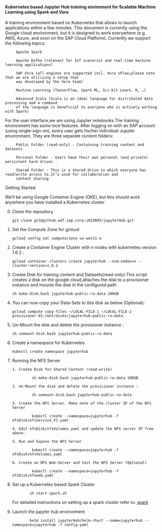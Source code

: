 #### Kubernetes based Jupyter Hub training enviroment for Scalable Machine Learning using Spark and Vora

A training environment based on Kubernetes that allows to launch applications within a few minutes. This document is currently
using the Google cloud environment, but it is designed to work everywhere (e.g. AWS, Azure, and soon on the SAP Cloud Platform).
Currently we support the  following topics:

         Apache Spark
         
         Apache Kafka (relevant for IoT scenarios and real-time machine learning applications)
         
         SAP Vora (all engines are supported incl. Vora vFlow;please note that we are utilizing a setup that
         was developed by the Vora team)
        
         Machine Learning (TensorFlow, Spark ML, Sci-Kit Learn, R, …)
         
         Advanced Scala (Scala is an ideal language for distributed data processing and a command
         of the language is beneficial to everyone who is actively working with Spark)
          
For the user interface,we are using Jupyter notebooks.The training environment has some nice features. After logging on with
an SAP account (using single-sign-on), every user gets his/her individual Jupyter environment.
They are  three separate content folders:
 
         Public Folder (read-only) - Containing training content and datasets
         
         Personal Folder - Users have their own personal (and private) persistent hard drives .
         
         Shared Folder - This is a shared drive to which everyone has read/write access to.It’s used for collaboration and 
         content sharing
         
Getting Started

 We’ll be using Google Container Engine (GKE), but this should work anywhere you have installed a Kubernetes cluster
 
  0. Clone the repository 
  
         git clone git@github.wdf.sap.corp:i033085/jupyterHub.git
         
  1. Set the Compute Zone for gcloud
  
         gcloud config set compute/zone us-west1-a
 
  2. Create a Container Engine Cluster with n nodes with kubernetes version 1.6.2 : 
  
         gcloud container clusters create jupyterhub --num-nodes=n --cluster-version=1.6.2
         
  3. Create Disk for training content and Datasets(read-only).This script creates a disk on the google cloud,attaches the disk to a provisioner instance and mounts the disk in the configured path
  
         sh make-disk.bash jupyterhub-public-ro-data 100GB
 
  4. You can now copy your Data-Sets to this disk as below (Optional): 
  
         gcloud compute copy-files ~/LOCAL-FILE-1 ~/LOCAL-FILE-2 provisioner-01:/mnt/disks/jupyterhub-public-ro-data 
         
  5. Un-Mount the disk and delete the provisioner instance :
  
         sh unmount-disk.bash jupyterhub-public-ro-data
  
  6. Create a namespace for Kubernetes
  
         kubectl create namespace jupyterhub 
         
  7. Running the NFS Server
  
         1. Create Disk for Shared Content (read-write)
  
                  sh make-disk.bash jupyterhub-public-rw-data 100GB
  
         2. Un-Mount the disk and delete the provisioner instance :
  
                  sh unmount-disk.bash jupyterhub-public-rw-data
                  
         3. Create the NFS Server. Make note of the cluster IP of the NFS Server 
         
                  kubectl create --namespace=jupyterhub -f nfsDisk/nfsService_V1.yaml
                 
         4. Edit nfsDisk/nfsVolumes.yaml and update the NFS server IP from above.
         
         5. Run and Expose the NFS Server
         
                  kubectl create --namespace=jupyterhub -f nfsDisk/nfsVolumes.yaml
                  
         6. Create an NFS Web-Server and test the NFS Server (Optional)
         
                  kubectl create --namespace=jupyterhub -f nfsDisk/nfsweb.yaml
                  
                  
   8. Set up a Kubernetes based Spark Cluster
   
                  sh start-spark.sh 
                  
      For detailed instructions on setting up a spark cluster refer to: 
      [spark](./spark/README.md)
      
   9. Launch the jupyter hub environment
   
                  helm install jupyterHub/helm-chart --name=jupyterhub --namespace=jupyterhub -f config.yaml
         
                  
                  
         
                  
         
         
                  
         
         
         
         
     
